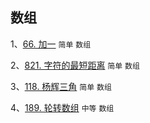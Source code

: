
## 数组
1、[66. 加一](https://github.com/sinkhaha/algorithm/blob/main/1_plus_one_66.md) `简单` `数组`

2、[821. 字符的最短距离](https://github.com/sinkhaha/algorithm/blob/main/2_shortestToChar_821.md) `简单` `数组`

3、[118. 杨辉三角](https://github.com/sinkhaha/algorithm/blob/main/3_generate_118.md) `简单` `数组`

4、[189. 轮转数组](https://github.com/sinkhaha/algorithm/blob/main/4_rotate_189.md) `中等` `数组`
